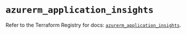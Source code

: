 # `azurerm_application_insights`

Refer to the Terraform Registry for docs: [`azurerm_application_insights`](https://registry.terraform.io/providers/hashicorp/azurerm/3.92.0/docs/resources/application_insights).
